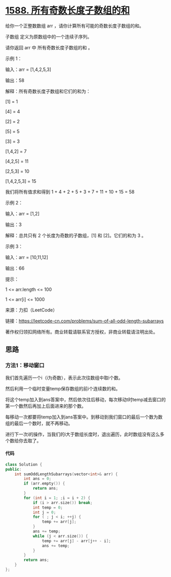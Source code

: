 # [1588. 所有奇数长度子数组的和](https://leetcode-cn.com/problems/sum-of-all-odd-length-subarrays/)

给你一个正整数数组 arr ，请你计算所有可能的奇数长度子数组的和。

子数组 定义为原数组中的一个连续子序列。

请你返回 arr 中 所有奇数长度子数组的和 。

 

示例 1：

输入：arr = [1,4,2,5,3]

输出：58

解释：所有奇数长度子数组和它们的和为：

[1] = 1

[4] = 4

[2] = 2

[5] = 5

[3] = 3

[1,4,2] = 7

[4,2,5] = 11

[2,5,3] = 10

[1,4,2,5,3] = 15

我们将所有值求和得到 1 + 4 + 2 + 5 + 3 + 7 + 11 + 10 + 15 = 58

示例 2：

输入：arr = [1,2]

输出：3

解释：总共只有 2 个长度为奇数的子数组，[1] 和 [2]。它们的和为 3 。

示例 3：

输入：arr = [10,11,12]

输出：66

提示：

1 <= arr.length <= 100

1 <= arr[i] <= 1000

来源：力扣（LeetCode）

链接：https://leetcode-cn.com/problems/sum-of-all-odd-length-subarrays

著作权归领扣网络所有。商业转载请联系官方授权，非商业转载请注明出处。

## 思路

### 方法1：移动窗口 

我们首先遍历一个i（i为奇数），表示此次往数组中取i个数。

然后利用一个临时变量temp保存数组的前i个连续数的和。

将这个temp加入到ans答案中，然后依次往后移动，每次移动t时temp减去窗口的第一个数然后再加上后面进来的那个数。

每移动一次都要将temp加入到ans答案中。到移动到我们窗口的最后一个数为数组的最后一个数时，就不再移动。

进行下一次i的操作，当我们的i大于数组长度时，退出遍历，此时数组没有这么多个数给你去取了。



#### 代码

```cpp
class Solution {
public:
    int sumOddLengthSubarrays(vector<int>& arr) {
        int ans = 0;
        if (arr.empty()) {
            return ans;
        }
        for (int i = 1; ;i = i + 2) {
            if (i > arr.size()) break;
            int temp = 0;
            int j = 0;
            for ( ; j < i; ++j) {
                temp += arr[j];
            }
            ans += temp;
            while (j < arr.size()) {
                temp += arr[j] - arr[j++ - i];
                ans += temp;
            }
        }
        return ans;
    }
};
```


